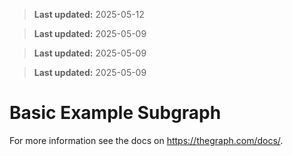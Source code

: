 > **Last updated:** 2025-05-12

> **Last updated:** 2025-05-09

> **Last updated:** 2025-05-09

> **Last updated:** 2025-05-09

# Basic Example Subgraph

For more information see the docs on https://thegraph.com/docs/.
